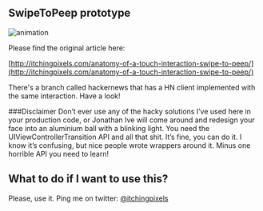 SwipeToPeep prototype
--------------------

![animation](https://github.com/itchingpixels/SwipeToPeep/raw/master/github-assets/interaction-1.gif)


Please find the original article here:

[http://itchingpixels.com/anatomy-of-a-touch-interaction-swipe-to-peep/](http://itchingpixels.com/anatomy-of-a-touch-interaction-swipe-to-peep/)

There's a branch called hackernews that has a HN client implemented with the same interaction. Have a look!



###Disclaimer
Don’t ever use any of the hacky solutions I’ve used here in your production code, or Jonathan Ive will come around and redesign your face into an aluminium ball with a blinking light.
You need the UIViewControllerTransition API and all that shit.
It’s fine, you can do it. I know it’s confusing, but nice people wrote <link>wrappers <link>around it. Minus one horrible API you need to learn!


## What to do if I want to use this?

Please, use it. Ping me on twitter: [@itchingpixels](https://twitter.com/itchingpixels)

